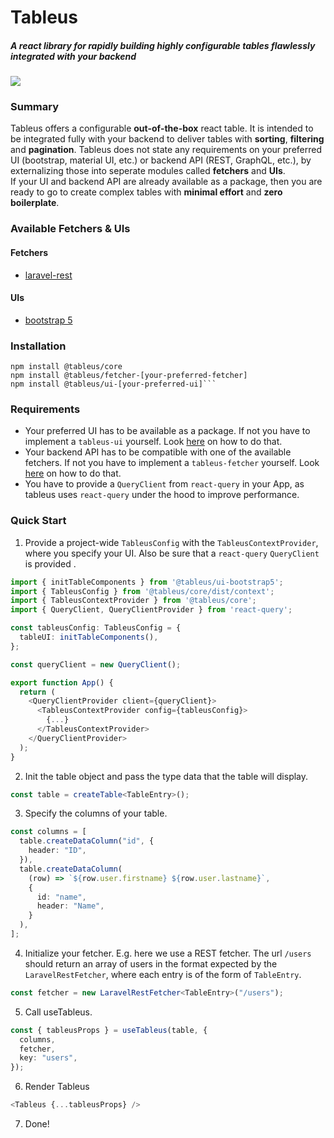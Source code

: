 # Tableus

##### A react library for rapidly building highly configurable tables flawlessly integrated with your backend

![](https://badgen.net/bundlephobia/minzip/@tableus/core)

### Summary

Tableus offers a configurable **out-of-the-box** react table. It is intended to
be integrated fully with your backend to deliver tables with **sorting**,
**filtering** and **pagination**. Tableus does not state any requirements on
your preferred UI (bootstrap, material UI, etc.) or backend API (REST, GraphQL,
etc.), by externalizing those into seperate modules called **fetchers** and
**UIs**.  
If your UI and backend API are already available as a package, then you are
ready to go to create complex tables with **minimal effort** and **zero
boilerplate**.

### Available Fetchers & UIs

#### Fetchers

- [laravel-rest](https://github.com/zendricom/tableus-fetcher-laravel-rest)

#### UIs

- [bootstrap 5](https://github.com/zendricom/tableus-ui-bootstrap5)

### Installation

````
npm install @tableus/core
npm install @tableus/fetcher-[your-preferred-fetcher]
npm install @tableus/ui-[your-preferred-ui]```
````

### Requirements

- Your preferred UI has to be available as a package. If not you have to
  implement a `tableus-ui` yourself. Look [here]() on how to do that.
- Your backend API has to be compatible with one of the available
  fetchers. If not you have to implement a `tableus-fetcher` yourself.
  Look [here]() on how to do that.
- You have to provide a `QueryClient` from `react-query` in your App, as
  tableus uses `react-query` under the hood to improve performance.

### Quick Start

1. Provide a project-wide `TableusConfig` with the
   `TableusContextProvider`, where you specify your UI. Also be sure that
   a `react-query` `QueryClient` is provided .

```typescript
import { initTableComponents } from '@tableus/ui-bootstrap5';
import { TableusConfig } from '@tableus/core/dist/context';
import { TableusContextProvider } from '@tableus/core';
import { QueryClient, QueryClientProvider } from 'react-query';

const tableusConfig: TableusConfig = {
  tableUI: initTableComponents(),
};

const queryClient = new QueryClient();

export function App() {
  return (
    <QueryClientProvider client={queryClient}>
      <TableusContextProvider config={tableusConfig}>
        {...}
      </TableusContextProvider>
    </QueryClientProvider>
  );
}
```

2. Init the table object and pass the type data that the table will display.

```typescript
const table = createTable<TableEntry>();
```

3. Specify the columns of your table.

```typescript
const columns = [
  table.createDataColumn("id", {
    header: "ID",
  }),
  table.createDataColumn(
    (row) => `${row.user.firstname} ${row.user.lastname}`,
    {
      id: "name",
      header: "Name",
    }
  ),
];
```

4. Initialize your fetcher. E.g. here we use a REST fetcher. The url
   `/users` should return an array of users in the format expected by the
   `LaravelRestFetcher`, where each entry is of the form of `TableEntry`.

```typescript
const fetcher = new LaravelRestFetcher<TableEntry>("/users");
```

5. Call useTableus.

```typescript
const { tableusProps } = useTableus(table, {
  columns,
  fetcher,
  key: "users",
});
```

6. Render Tableus

```typescript
<Tableus {...tableusProps} />
```

7. Done!

